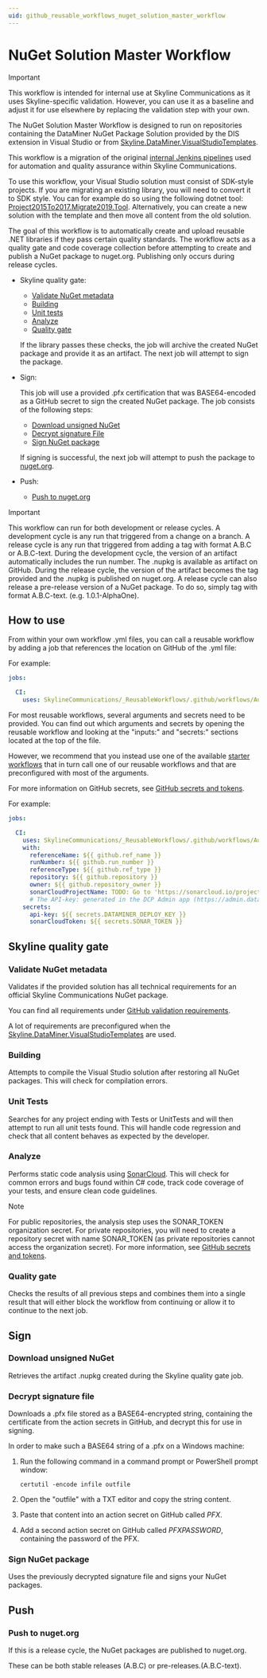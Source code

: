 ```yaml
---
uid: github_reusable_workflows_nuget_solution_master_workflow
---
```


# NuGet Solution Master Workflow

> [!IMPORTANT]
> This workflow is intended for internal use at Skyline Communications as it uses Skyline-specific validation. However, you can use it as a baseline and adjust it for use elsewhere by replacing the validation step with your own.

The NuGet Solution Master Workflow is designed to run on repositories containing the DataMiner NuGet Package Solution provided by the DIS extension in Visual Studio or from [Skyline.DataMiner.VisualStudioTemplates](https://www.nuget.org/packages/Skyline.DataMiner.VisualStudioTemplates#readme-body-tab).

This workflow is a migration of the original [internal Jenkins pipelines](xref:Pipeline_stages_for_custom_solutions) used for automation and quality assurance within Skyline Communications.

To use this workflow, your Visual Studio solution must consist of SDK-style projects. If you are migrating an existing library, you will need to convert it to SDK style. You can for example do so using the following dotnet tool: [Project2015To2017.Migrate2019.Tool](https://www.nuget.org/packages/Project2015To2017.Migrate2019.Tool). Alternatively, you can create a new solution with the template and then move all content from the old solution.

The goal of this workflow is to automatically create and upload reusable .NET libraries if they pass certain quality standards. The workflow acts as a quality gate and code coverage collection before attempting to create and publish a NuGet package to nuget.org. Publishing only occurs during release cycles.

- Skyline quality gate:

  - [Validate NuGet metadata](#validate-nuget-metadata)
  - [Building](#building)
  - [Unit tests](#unit-tests)
  - [Analyze](#analyze)
  - [Quality gate](#quality-gate)

  If the library passes these checks, the job will archive the created NuGet package and provide it as an artifact. The next job will attempt to sign the package.

- Sign:

  This job will use a provided .pfx certification that was BASE64-encoded as a GitHub secret to sign the created NuGet package. The job consists of the following steps:

  - [Download unsigned NuGet](#download-unsigned-nuget)
  - [Decrypt signature File](#decrypt-signature-file)
  - [Sign NuGet package](#sign-nuget-package)

  If signing is successful, the next job will attempt to push the package to [nuget.org](https://nuget.org).

- Push:

  - [Push to nuget.org](#push-to-nugetorg)

> [!IMPORTANT]
> This workflow can run for both development or release cycles. A development cycle is any run that triggered from a change on a branch. A release cycle is any run that triggered from adding a tag with format A.B.C or A.B.C-text. During the development cycle, the version of an artifact automatically includes the run number. The .nupkg is available as artifact on GitHub. During the release cycle, the version of the artifact becomes the tag provided and the .nupkg is published on nuget.org. A release cycle can also release a pre-release version of a NuGet package. To do so, simply tag with format A.B.C-text. (e.g. 1.0.1-AlphaOne).

## How to use

From within your own workflow .yml files, you can call a reusable workflow by adding a job that references the location on GitHub of the .yml file:

For example:

```yml
jobs:

  CI:
    uses: SkylineCommunications/_ReusableWorkflows/.github/workflows/Automation Master Workflow.yml@main
```

For most reusable workflows, several arguments and secrets need to be provided. You can find out which arguments and secrets by opening the reusable workflow and looking at the "inputs:" and "secrets:" sections located at the top of the file.

However, we recommend that you instead use one of the available [starter workflows](xref:github_starter_workflows) that in turn call one of our reusable workflows and that are preconfigured with most of the arguments.

For more information on GitHub secrets, see [GitHub secrets and tokens](xref:GitHub_Secrets).

For example:

```yml
jobs:

  CI:
    uses: SkylineCommunications/_ReusableWorkflows/.github/workflows/Automation Master Workflow.yml@main
    with:
      referenceName: ${{ github.ref_name }}
      runNumber: ${{ github.run_number }}
      referenceType: ${{ github.ref_type }}
      repository: ${{ github.repository }}
      owner: ${{ github.repository_owner }}
      sonarCloudProjectName: TODO: Go to 'https://sonarcloud.io/projects/create' and create a project. Then enter the id of the project as mentioned in the sonarcloud project URL here.
      # The API-key: generated in the DCP Admin app (https://admin.dataminer.services/) as authentication for a certain DataMiner System.
    secrets:
      api-key: ${{ secrets.DATAMINER_DEPLOY_KEY }}
      sonarCloudToken: ${{ secrets.SONAR_TOKEN }}
```

## Skyline quality gate

### Validate NuGet metadata

Validates if the provided solution has all technical requirements for an official Skyline Communications NuGet package.

You can find all requirements under [GitHub validation requirements](xref:github_validation_requirements).

A lot of requirements are preconfigured when the [Skyline.DataMiner.VisualStudioTemplates](https://www.nuget.org/packages/Skyline.DataMiner.VisualStudioTemplates#readme-body-tab) are used.

### Building

Attempts to compile the Visual Studio solution after restoring all NuGet packages. This will check for compilation errors.

### Unit Tests

Searches for any project ending with Tests or UnitTests and will then attempt to run all unit tests found. This will handle code regression and check that all content behaves as expected by the developer.

### Analyze

Performs static code analysis using [SonarCloud](https://www.sonarsource.com/products/sonarcloud/). This will check for common errors and bugs found within C# code, track code coverage of your tests, and ensure clean code guidelines.

> [!NOTE]
> For public repositories, the analysis step uses the SONAR_TOKEN organization secret. For private repositories, you will need to create a repository secret with name SONAR_TOKEN (as private repositories cannot access the organization secret). For more information, see [GitHub secrets and tokens](xref:GitHub_Secrets).

### Quality gate

Checks the results of all previous steps and combines them into a single result that will either block the workflow from continuing or allow it to continue to the next job.

## Sign

### Download unsigned NuGet

Retrieves the artifact .nupkg created during the Skyline quality gate job.

### Decrypt signature file

Downloads a .pfx file stored as a BASE64-encrypted string, containing the certificate from the action secrets in GitHub, and decrypt this for use in signing.

In order to make such a BASE64 string of a .pfx on a Windows machine:

1. Run the following command in a command prompt or PowerShell prompt window:

   `certutil -encode infile outfile`

1. Open the "outfile" with a TXT editor and copy the string content.

1. Paste that content into an action secret on GitHub called *PFX*.

1. Add a second action secret on GitHub called *PFXPASSWORD*, containing the password of the PFX.

### Sign NuGet package

Uses the previously decrypted signature file and signs your NuGet packages.

## Push

### Push to nuget.org

If this is a release cycle, the NuGet packages are published to nuget.org.

These can be both stable releases (A.B.C) or pre-releases.(A.B.C-text).
